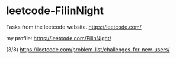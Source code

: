 # leetcode-FilinNight
Tasks from the leetcode website.
https://leetcode.com/

my profile:
https://leetcode.com/FilinNight/

(3/8)
https://leetcode.com/problem-list/challenges-for-new-users/
